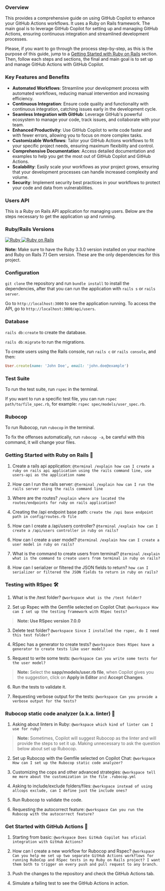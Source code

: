 ### Overview

This provides a comprehensive guide on using GitHub Copilot to enhance your GitHub Actions workflows. It uses a Ruby on Rails framework. The main goal is to leverage GitHub Copilot for setting up and managing GitHub Actions, ensuring continuous integration and streamlined development processes.

Please, if you want to go through the process step-by-step, as this is the purpose of this guide, jump to a [Getting Started with Ruby on Rails](#getting-started) section. Then, follow each steps and sections, the final and main goal is to set up and manage GitHub Actions with GitHub Copilot.

### Key Features and Benefits

- **Automated Workflows**: Streamline your development process with automated workflows, reducing manual intervention and increasing efficiency.
- **Continuous Integration**: Ensure code quality and functionality with continuous integration, catching issues early in the development cycle.
- **Seamless Integration with GitHub**: Leverage GitHub's powerful ecosystem to manage your code, track issues, and collaborate with your team.
- **Enhanced Productivity**: Use GitHub Copilot to write code faster and with fewer errors, allowing you to focus on more complex tasks.
- **Customizable Workflows**: Tailor your GitHub Actions workflows to fit your specific project needs, ensuring maximum flexibility and control.
- **Comprehensive Documentation**: Access detailed documentation and examples to help you get the most out of GitHub Copilot and GitHub Actions.
- **Scalability**: Easily scale your workflows as your project grows, ensuring that your development processes can handle increased complexity and volume.
- **Security**: Implement security best practices in your workflows to protect your code and data from vulnerabilities.

### Users API

This is a Ruby on Rails API application for managing users. Below are the steps necessary to get the application up and running.

### Ruby/Rails Versions

<a href="https://www.ruby-lang.org/pt/">
  <img alt="Ruby" src="https://img.shields.io/badge/Ruby-3.3.0-brightgreen" target="_blank">
</a>

<a href="https://rubyonrails.org/">
  <img alt="Ruby on Rails" src="https://img.shields.io/badge/Rails-7.1.5-brightgreen" target="_blank">
</a>

**Note:** Make sure to have the Ruby 3.3.0 version installed on your machine and Ruby on Rails 7.1 Gem version. These are the only dependencies for this project.

### Configuration

`git clone` the repository and run `bundle install` to install the dependencies, after that you can run the application with `rails s` or `rails server`.

Go to `http://localhost:3000` to see the application running. To access the API, go to `http://localhost:3000/api/users`.

### Database

`rails db:create` to create the database.

`rails db:migrate` to run the migrations.

To create users using the Rails console, run `rails c` or `rails console`, and then:

```ruby
User.create(name: 'John Doe', email: 'john.doe@example')
```

### Test Suite

To run the test suite, run `rspec` in the terminal.

If you want to run a specific test file, you can run `rspec path/to/file_spec.rb`, for example: `rspec spec/models/user_spec.rb`.

### Rubocop

To run Rubocop, run `rubocop` in the terminal.

To fix the offenses automatically, run `rubocop -a`, be careful with this command, it will change your files.

### <a id="getting-started"></a> Getting Started with Ruby on Rails 💎

1. Create a rails api application: `@terminal /explain how can I create a ruby on rails api application using the rails command line, use users-api as the application name`

2. How can I run the rails server: `@terminal /explain how can I run the rails server using the rails command line`

3. Where are the routes? `/explain where are located the routes/endpoints for ruby on rails application?`

4. Creating the /api endpoint base path: `create the /api base endpoint path in config/routes.rb file`

5. How can I create a /api/users controller? `@terminal /explain how can I create a /api/users controller in ruby on rails?`

6. How can I create a user model? `@terminal /explain how can I create a user model in ruby on rails?`

7. What is the command to create users from terminal? `@terminal /explain what is the command to create users from terminal in ruby on rails?`

8. How can I serializer or filtered the JSON fields to return? `how can I serializer or filtered the JSON fields to return in ruby on rails?`

### Testing with RSpec 🛠️

1. What is the /test folder? `@workspace what is the /test folder?`

2. Set up Rspec with the Gemfile selected on Copilot Chat: `@workspace How can I set up the testing framework with RSpec tests?`

> **Note: Use RSpec version 7.0.0**

3. Delete test folder? `@workspace Since I installed the rspec, do I need this test folder?`

4. RSpec has a generator to create tests? `@workspace Does RSpec have a generator to create tests like user model?`

5. Request to write some tests: `@workspace Can you write some tests for the user model?`

> **Note:** Select the **sapp/models/user.rb file**, when Copilot gives you the suggestion, click on **Apply in Editor** and **Accept Changes**.

6. Run the tests to validate it.

7. Requesting verbose output for the tests: `@workspace Can you provide a verbose output for the tests?`

### Rubocop static code analyzer (a.k.a. linter) 🚨

1. Asking about linters in Ruby: `@workspace which kind of linter can I use for ruby?`

> **Note:** Sometimes, Copilot will suggest Rubocop as the linter and will provide the steps to set it up. Making unnecessary to ask the question below about set up Rubocop.

2. Set up Rubocop with the Gemfile selected on Copilot Chat: `@workspace How can I set up the Rubocop static code analyzer?`

3. Customizing the cops and other advanced strategies: `@workspace tell me more about the customization in the file .rubocop.yml`

4. Asking to include/exclude folders/files: `@workspace instead of using allcops exclude, can I define just the include ones?`

5. Run Rubocop to validate the code.

6. Requesting the autocorrect feature: `@workspace Can you run the Rubocop with the autocorrect feature?`

### Get Started with GitHub Actions 🧪

1. Starting from basic: `@workspace Does GitHub Copilot has oficial integration with GitHub Actions?`

2. How can I create a new workflow for Rubocop and Rspec? `@workspace Can you help me set up two separate GitHub Actions workflows for running RuboCop and RSpec tests in my Ruby on Rails project? I want them both to trigger on every push and pull request to any branch.`

3. Push the changes to the repository and check the GitHub Actions tab.

4. Simulate a failing test to see the GitHub Actions in action.
